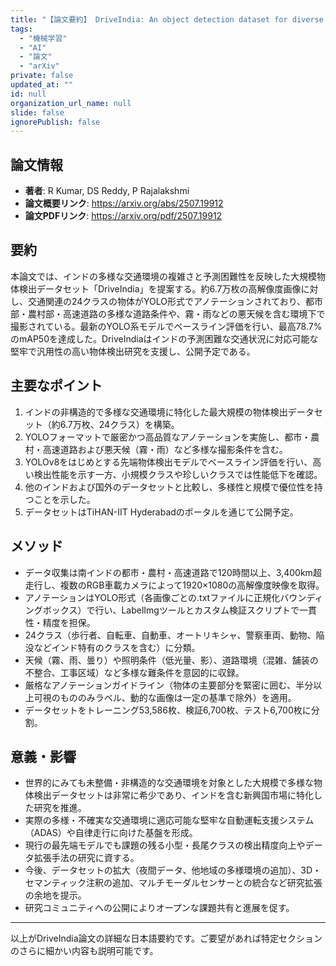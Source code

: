 ```yaml
---
title: "【論文要約】 DriveIndia: An object detection dataset for diverse Indian traffic scenes"
tags:
  - "機械学習"
  - "AI"
  - "論文"
  - "arXiv"
private: false
updated_at: ""
id: null
organization_url_name: null
slide: false
ignorePublish: false
---
```


## 論文情報

- **著者**: R Kumar, DS Reddy, P Rajalakshmi
- **論文概要リンク**: https://arxiv.org/abs/2507.19912
- **論文PDFリンク**: https://arxiv.org/pdf/2507.19912

## 要約

本論文では、インドの多様な交通環境の複雑さと予測困難性を反映した大規模物体検出データセット「DriveIndia」を提案する。約6.7万枚の高解像度画像に対し、交通関連の24クラスの物体がYOLO形式でアノテーションされており、都市部・農村部・高速道路の多様な道路条件や、霧・雨などの悪天候を含む環境下で撮影されている。最新のYOLO系モデルでベースライン評価を行い、最高78.7%のmAP50を達成した。DriveIndiaはインドの予測困難な交通状況に対応可能な堅牢で汎用性の高い物体検出研究を支援し、公開予定である。

## 主要なポイント

1. インドの非構造的で多様な交通環境に特化した最大規模の物体検出データセット（約6.7万枚、24クラス）を構築。
2. YOLOフォーマットで厳密かつ高品質なアノテーションを実施し、都市・農村・高速道路および悪天候（霧・雨）など多様な撮影条件を含む。
3. YOLOv8をはじめとする先端物体検出モデルでベースライン評価を行い、高い検出性能を示す一方、小規模クラスや珍しいクラスでは性能低下を確認。
4. 他のインドおよび国外のデータセットと比較し、多様性と規模で優位性を持つことを示した。
5. データセットはTiHAN-IIT Hyderabadのポータルを通じて公開予定。


## メソッド

- データ収集は南インドの都市・農村・高速道路で120時間以上、3,400km超走行し、複数のRGB車載カメラによって1920×1080の高解像度映像を取得。
- アノテーションはYOLO形式（各画像ごとの.txtファイルに正規化バウンディングボックス）で行い、LabelImgツールとカスタム検証スクリプトで一貫性・精度を担保。
- 24クラス（歩行者、自転車、自動車、オートリキシャ、警察車両、動物、陥没などインド特有のクラスを含む）に分類。
- 天候（霧、雨、曇り）や照明条件（低光量、影）、道路環境（混雑、舗装の不整合、工事区域）など多様な難条件を意図的に収録。
- 厳格なアノテーションガイドライン（物体の主要部分を緊密に囲む、半分以上可視のもののみラベル、動的な画像は一定の基準で除外）を適用。
- データセットをトレーニング53,586枚、検証6,700枚、テスト6,700枚に分割。

## 意義・影響

- 世界的にみても未整備・非構造的な交通環境を対象とした大規模で多様な物体検出データセットは非常に希少であり、インドを含む新興国市場に特化した研究を推進。
- 実際の多様・不確実な交通環境に適応可能な堅牢な自動運転支援システム（ADAS）や自律走行に向けた基盤を形成。
- 現行の最先端モデルでも課題の残る小型・長尾クラスの検出精度向上やデータ拡張手法の研究に資する。
- 今後、データセットの拡大（夜間データ、他地域の多様環境の追加）、3D・セマンティック注釈の追加、マルチモーダルセンサーとの統合など研究拡張の余地を提示。
- 研究コミュニティへの公開によりオープンな課題共有と進展を促す。

---

以上がDriveIndia論文の詳細な日本語要約です。ご要望があれば特定セクションのさらに細かい内容も説明可能です。

